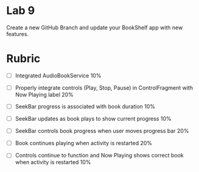 # Lab 9
Create a new GitHub Branch and update your BookShelf app with new features.

# Rubric
- [ ] Integrated AudioBookService 10%
   
- [ ] Properly integrate controls (Play, Stop, Pause) in ControlFragment with Now Playing label 20%
  
- [ ] SeekBar progress is associated with book duration 10%
  
- [ ] SeekBar updates as book plays to show current progress 10%
  
- [ ] SeekBar controls book progress when user moves progress bar 20% 
  
- [ ] Book continues playing when activity is restarted 20%
  
- [ ] Controls continue to function and Now Playing shows correct book when activity is restarted 10%